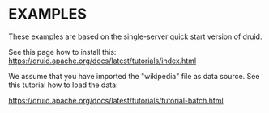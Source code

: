 # EXAMPLES

These examples are based on the single-server quick start version of druid.

See this page how to install this: https://druid.apache.org/docs/latest/tutorials/index.html 

We assume that you have imported the "wikipedia" file as data source. See
this tutorial how to load the data:

https://druid.apache.org/docs/latest/tutorials/tutorial-batch.html  



 